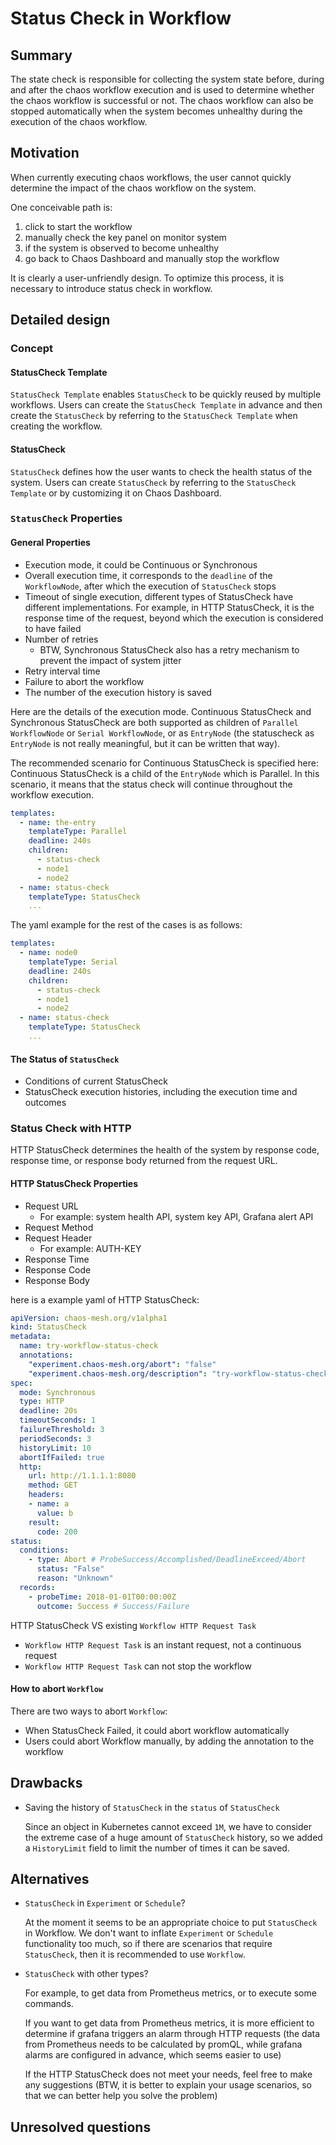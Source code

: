 # Status Check in Workflow

## Summary

The state check is responsible for collecting the system state before,
during and after the chaos workflow execution and is used to determine
whether the chaos workflow is successful or not. The chaos workflow can
also be stopped automatically when the system becomes unhealthy during
the execution of the chaos workflow.

## Motivation

When currently executing chaos workflows, the user cannot quickly determine
the impact of the chaos workflow on the system.

One conceivable path is:

1. click to start the workflow
1. manually check the key panel on monitor system
1. if the system is observed to become unhealthy
1. go back to Chaos Dashboard and manually stop the workflow

It is clearly a user-unfriendly design. To optimize this process, it is
necessary to introduce status check in workflow.

## Detailed design

### Concept

#### StatusCheck Template

`StatusCheck Template` enables `StatusCheck` to be quickly reused by
multiple workflows. Users can create the `StatusCheck Template` in advance
and then create the `StatusCheck` by referring to the `StatusCheck Template`
when creating the workflow.

#### StatusCheck

`StatusCheck` defines how the user wants to check the health status of
the system. Users can create `StatusCheck` by referring to the
`StatusCheck Template` or by customizing it on Chaos Dashboard.

### `StatusCheck` Properties

#### General Properties

- Execution mode, it could be Continuous or Synchronous
- Overall execution time, it corresponds to the `deadline` of the
  `WorkflowNode`, after which the execution of `StatusCheck` stops
- Timeout of single execution, different types of StatusCheck have different
  implementations. For example, in HTTP StatusCheck, it is the response time
  of the request, beyond which the execution is considered to have failed
- Number of retries
  - BTW, Synchronous StatusCheck also has a retry mechanism to prevent
    the impact of system jitter
- Retry interval time
- Failure to abort the workflow
- The number of the execution history is saved

Here are the details of the execution mode. Continuous StatusCheck and
Synchronous StatusCheck are both supported as children of
`Parallel WorkflowNode` or `Serial WorkflowNode`, or as `EntryNode`
(the statuscheck as `EntryNode` is not really meaningful, but it can be
written that way).

The recommended scenario for Continuous StatusCheck is specified here:
Continuous StatusCheck is a child of the `EntryNode` which is Parallel.
In this scenario, it means that the status check will continue
throughout the workflow execution.

```yaml
templates:
  - name: the-entry
    templateType: Parallel
    deadline: 240s
    children:
      - status-check
      - node1
      - node2
  - name: status-check
    templateType: StatusCheck
    ...
```

The yaml example for the rest of the cases is as follows:

```yaml
templates:
  - name: node0
    templateType: Serial
    deadline: 240s
    children:
      - status-check
      - node1
      - node2
  - name: status-check
    templateType: StatusCheck
    ...
```

#### The Status of `StatusCheck`

- Conditions of current StatusCheck
- StatusCheck execution histories, including the execution time and outcomes

### Status Check with HTTP

HTTP StatusCheck determines the health of the system by response code,
response time, or response body returned from the request URL.

#### HTTP StatusCheck Properties

- Request URL
  - For example: system health API, system key API, Grafana alert API
- Request Method
- Request Header
  - For example: AUTH-KEY
- Response Time
- Response Code
- Response Body

here is a example yaml of HTTP StatusCheck:

```yaml
apiVersion: chaos-mesh.org/v1alpha1
kind: StatusCheck
metadata:
  name: try-workflow-status-check
  annotations:
    "experiment.chaos-mesh.org/abort": "false"
    "experiment.chaos-mesh.org/description": "try-workflow-status-check"
spec:
  mode: Synchronous
  type: HTTP
  deadline: 20s
  timeoutSeconds: 1
  failureThreshold: 3
  periodSeconds: 3
  historyLimit: 10
  abortIfFailed: true
  http:
    url: http://1.1.1.1:8080
    method: GET
    headers:
    - name: a
      value: b
    result:
      code: 200
status:
  conditions:
    - type: Abort # ProbeSuccess/Accomplished/DeadlineExceed/Abort
      status: "False"
      reason: "Unknown"
  records:
    - probeTime: 2018-01-01T00:00:00Z
      outcome: Success # Success/Failure
```

HTTP StatusCheck VS existing `Workflow HTTP Request Task`

- `Workflow HTTP Request Task` is an instant request, not a continuous request
- `Workflow HTTP Request Task` can not stop the workflow

#### How to abort `Workflow`

There are two ways to abort `Workflow`:

- When StatusCheck Failed, it could abort workflow automatically
- Users could abort Workflow manually, by adding the annotation to the workflow

## Drawbacks

- Saving the history of `StatusCheck` in the `status` of `StatusCheck`

   Since an object in Kubernetes cannot exceed `1M`, we have to consider the
   extreme case of a huge amount of `StatusCheck` history, so we added a
   `HistoryLimit` field to limit the number of times it can be saved.

## Alternatives

- `StatusCheck` in `Experiment` or `Schedule`?

   At the moment it seems to be an appropriate choice to put `StatusCheck` in
   Workflow. We don't want to inflate `Experiment` or `Schedule` functionality
   too much, so if there are scenarios that require `StatusCheck`,
   then it is recommended to use `Workflow`.
- `StatusCheck` with other types?

   For example, to get data from Prometheus metrics, or to execute some
   commands.

   If you want to get data from Prometheus metrics, it is more efficient to
   determine if grafana triggers an alarm through HTTP requests (the data from
   Prometheus needs to be calculated by promQL, while grafana alarms are
   configured in advance, which seems easier to use)

   If the HTTP StatusCheck does not meet your needs, feel free to make any
   suggestions (BTW, it is better to explain your usage scenarios,
   so that we can better help you solve the problem)

## Unresolved questions
